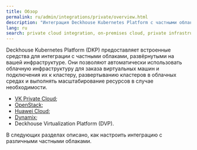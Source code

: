 ```yaml
---
title: Обзор
permalink: ru/admin/integrations/private/overview.html
description: "Интеграция Deckhouse Kubernetes Platform с частными облаками включая VK Private Cloud, OpenStack и Huawei Cloud. Развертывание в локальной инфраструктуре и управление частными облачными ресурсами."
lang: ru
search: private cloud integration, on-premises cloud, private infrastructure, cloud integration, private cloud support, интеграция с частными облаками, локальное облако, частная инфраструктура, интеграция с облаком, поддержка частных облаков
---
```


Deckhouse Kubernetes Platform (DKP) предоставляет встроенные средства для интеграции с частными облаками, развёрнутыми на вашей инфраструктуре. Они позволяют автоматически использовать облачную инфраструктуру для заказа виртуальных машин и подключения их к кластеру, развертыванию кластеров в облачных средах и выполнять масштабирование ресурсов в случае необходимости.

- [VK Private Cloud](./vk/connection-and-authorization.html);
- [OpenStack](./openstack/connection-and-authorization.html);
- [Huawei Cloud](./huaweicloud/huawei-authorization.html);
- [Dynamix](./dynamix/dynamix-authorization.html);
- Deckhouse Virtualization Platform (DVP).

В следующих разделах описано, как настроить интеграцию с различными частными облаками.
